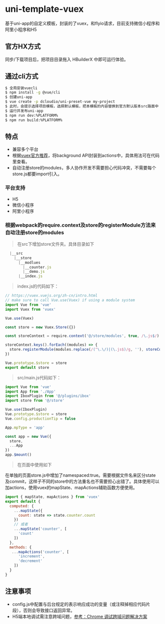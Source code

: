 # uni-template-vuex
基于uni-app的自定义模板，封装的了vuex，和flyio请求，目前支持微信小程序和阿里小程序和H5

## 官方HX方式
同步/下载项目后，把项目目录拖入 HBuilderX 中即可运行体验。

## 通过cli方式
``` bash
$ 全局安装vuecli
$ npm install -g @vue/cli
$ 创建uni-app
$ vue create -p dcloudio/uni-preset-vue my-project 
$ 此时，会提示选择项目模板，选择默认模板，把本模板的内容替换到官方默认版本src路面中
$ 运行并发布uni-app
$ npm run dev:%PLATFORM%
$ npm run build:%PLATFORM%
```

## 特点
* 兼容多个平台
* 根据[vuex官方推荐](https://vuex.vuejs.org/zh-cn/intro.html)，将background API封装到actions中，具体用法可在代码里查看。
* 自动注册store的modules，多人协作开发不需要担心代码冲突，不需要每个store.js都要import引入。

### 平台支持
* H5
* 微信小程序
* 阿里小程序

### 根据webpack的require.context及store的registerModule方法来自动注册store的modules
>在src下增加store文件夹。具体目录如下
``` js
  |__src
    |__store
      |__modlues
        |__counter.js
        |__demo.js
      |__index.js
```

>index.js的代码如下：
``` js
// https://vuex.vuejs.org/zh-cn/intro.html
// make sure to call Vue.use(Vuex) if using a module system
import Vue from 'vue'
import Vuex from 'vuex'

Vue.use(Vuex)

const store = new Vuex.Store({})

const storeContext = require.context('@/store/modules', true, /\.js$/)

storeContext.keys().forEach((modules) => {
  store.registerModule(modules.replace(/(^\.\/)|(\.js$)/g, ''), storeContext(modules).default)
})

Vue.prototype.$store = store
export default store

```

>src/main.js代码如下：
``` js
import Vue from 'vue'
import App from './App'
import IboxPlugin from '@/plugins/ibox'
import store from '@/store'

Vue.use(IboxPlugin)
Vue.prototype.$store = store
Vue.config.productionTip = false

App.mpType = 'app'

const app = new Vue({
  store,
  ...App
})
app.$mount()

```

> 在页面中使用如下

在单独的页面store.js中增加了namespaced:true。需要根据文件名来区分state及commit，这样子不同的store中的方法重名也不需要担心出错了。具体使用可以加actions，使用vuex的mapState、mapActions辅助函数方便使用。

``` js
import { mapState, mapActions } from 'vuex'
export default {
  computed: {
    ...mapState({
      count: state => state.counter.count
    })
    // 或者
    ...mapState('counter', [
      'count'
    ])
  },
  methods: {
   ...mapActions('counter', [
      'increment',
      'decrement'
    ])
  }
}
```

## 注意事项
* config.js中配置与后台规定的表示响应成功的变量（或注释掉相应代码片段），否则会导致接口返回异常。
* H5端本地调试需注意跨域问题，[参考：Chrome 调试跨域问题解决方案](http://ask.dcloud.net.cn/article/35267)
